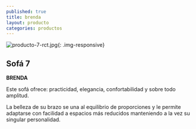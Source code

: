 ```yaml
---
published: true
title: brenda
layout: producto
categories: productos
---
```

![producto-7-rct.jpg]({{site.baseurl}}/media/producto-7-rct.jpg){: .img-responsive}


## Sofá 7
**BRENDA**

Este sofá ofrece: practicidad, elegancia, confortabilidad y sobre todo amplitud.

La belleza de su brazo se una al equilibrio de proporciones y le permite adaptarse con facilidad a espacios más reducidos manteniendo a la vez su singular personalidad.
